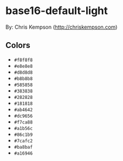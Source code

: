 # base16-default-light

By: Chris Kempson (http://chriskempson.com)

## Colors

* `#f8f8f8`
* `#e8e8e8`
* `#d8d8d8`
* `#b8b8b8`
* `#585858`
* `#383838`
* `#282828`
* `#181818`
* `#ab4642`
* `#dc9656`
* `#f7ca88`
* `#a1b56c`
* `#86c1b9`
* `#7cafc2`
* `#ba8baf`
* `#a16946`
